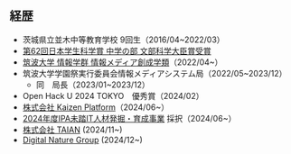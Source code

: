 ## 経歴

- 茨城県立並木中等教育学校 9回生（2016/04~2022/03）
- [第62回日本学生科学賞 中学の部 文部科学大臣賞受賞](https://event.yomiuri.co.jp/jssa/prize/62_j)
- [筑波大学 情報学群 情報メディア創成学類](https://www.mast.tsukuba.ac.jp/)（2022/04~）
- 筑波大学学園祭実行委員会情報メディアシステム局（2022/05~2023/12）
  - 同　局長（2023/01~2023/12）
- Open Hack U 2024 TOKYO　優秀賞（2024/02）
- [株式会社 Kaizen Platform](https://kaizenplatform.co.jp/)（2024/06~）
- [2024年度IPA未踏IT人材発掘・育成事業](https://www.ipa.go.jp/jinzai/mitou/it/2024/gaiyou-tk-3.html) 採択（2024/06~）
- [株式会社 TAIAN](https://taian-inc.com/) (2024/11~)
- [Digital Nature Group](https://digitalnature.slis.tsukuba.ac.jp/2025/01/iori-takahashi/) (2024/12~)
